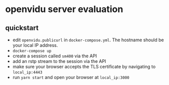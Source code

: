 # openvidu server evaluation

## quickstart

- edit `openvidu.publicurl` in `docker-compose.yml`. The hostname should be your local IP address.
- `docker-compose up`
- create a session called `sm400` via the API
- add an rstp stream to the session via the API
- make sure your browser accepts the TLS certificate by navigating to `local_ip:4443`
- run `yarn start` and open your browser at `local_ip:3000`
